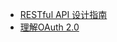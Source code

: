 - [RESTful API 设计指南](http://www.ruanyifeng.com/blog/2014/05/restful_api.html)
- [理解OAuth 2.0](http://www.ruanyifeng.com/blog/2014/05/oauth_2_0.html)
